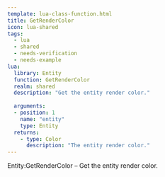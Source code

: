 ```yaml
---
template: lua-class-function.html
title: GetRenderColor
icon: lua-shared
tags:
  - lua
  - shared
  - needs-verification
  - needs-example
lua:
  library: Entity
  function: GetRenderColor
  realm: shared
  description: "Get the entity render color."
  
  arguments:
  - position: 1
    name: "entity"
    type: Entity
  returns:
    - type: Color
      description: "The entity render color."
---
```


<div class="lua__search__keywords">
Entity:GetRenderColor &#x2013; Get the entity render color.
</div>
